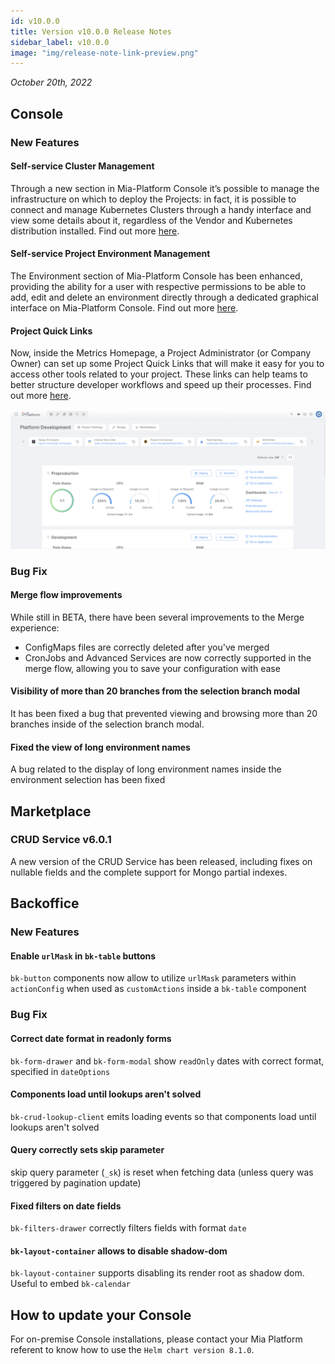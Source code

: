 ```yaml
---
id: v10.0.0
title: Version v10.0.0 Release Notes
sidebar_label: v10.0.0
image: "img/release-note-link-preview.png"
---
```


_October 20th, 2022_

## Console

### New Features

#### Self-service Cluster Management

Through a new section in Mia-Platform Console it’s possible to manage the infrastructure on which to deploy the Projects: in fact, it is possible to connect and manage Kubernetes Clusters through a handy interface and view some details about it, regardless of the Vendor and Kubernetes distribution installed. Find out more [here](../../development_suite/clusters-management).

#### Self-service Project Environment Management

The Environment section of Mia-Platform Console has been enhanced, providing the ability for a user with respective permissions to be able to add, edit and delete an environment directly through a dedicated graphical interface on Mia-Platform Console. Find out more [here](../../development_suite/set-up-infrastructure/runtime-environments).

#### Project Quick Links

Now, inside the Metrics Homepage, a Project Administrator (or Company Owner) can set up some Project Quick Links that will make it easy for you to access other tools related to your project. These links can help teams to better structure developer workflows and speed up their processes. Find out more [here](../../development_suite/overview-dev-suite#project-links-and-dashboards).

![Mia-Platform Console Metrics Homepage](../img/10.0/Mia-Platform-metrics-homepage.png)

### Bug Fix

#### Merge flow improvements

While still in BETA, there have been several improvements to the Merge experience:

- ConfigMaps files are correctly deleted after you've merged
- CronJobs and Advanced Services are now correctly supported in the merge flow, allowing you to save your configuration with ease

#### Visibility of more than 20 branches from the selection branch modal

It has been fixed a bug that prevented viewing and browsing more than 20 branches inside of the selection branch modal.

#### Fixed the view of long environment names

A bug related to the display of long environment names inside the environment selection has been fixed

## Marketplace

### CRUD Service v6.0.1

A new version of the CRUD Service has been released, including fixes on nullable fields and the complete support for Mongo partial indexes.

## Backoffice

### New Features

#### Enable `urlMask` in `bk-table` buttons

`bk-button` components now allow to utilize `urlMask` parameters within `actionConfig` when used as `customActions` inside a `bk-table` component

### Bug Fix

#### Correct date format in readonly forms

`bk-form-drawer` and `bk-form-modal` show `readOnly` dates with correct format, specified in `dateOptions`

#### Components load until lookups aren't solved

`bk-crud-lookup-client` emits loading events so that components load until lookups aren't solved

#### Query correctly sets skip parameter

skip query parameter (`_sk`) is reset when fetching data (unless query was triggered by pagination update)

#### Fixed filters on date fields

`bk-filters-drawer` correctly filters fields with format `date`

#### `bk-layout-container` allows to disable shadow-dom

`bk-layout-container` supports disabling its render root as shadow dom. Useful to embed `bk-calendar`

## How to update your Console

For on-premise Console installations, please contact your Mia Platform referent to know how to use the `Helm chart version 8.1.0`.
